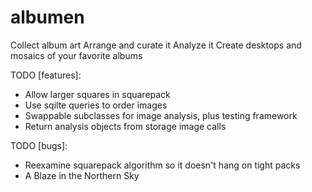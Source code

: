 albumen
===========

Collect album art
Arrange and curate it
Analyze it
Create desktops and mosaics of your favorite albums

TODO [features]:
- Allow larger squares in squarepack
- Use sqilte queries to order images
- Swappable subclasses for image analysis, plus testing framework
- Return analysis objects from storage image calls

TODO [bugs]: 
- Reexamine squarepack algorithm so it doesn't hang on tight packs 
- A Blaze in the Northern Sky
